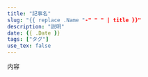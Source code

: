 ```yaml
---
title: "記事名"
slug: "{{ replace .Name "-" " " | title }}"
description: "説明"
date: {{ .Date }}
tags: ["タグ"]
use_tex: false
---
```


内容
